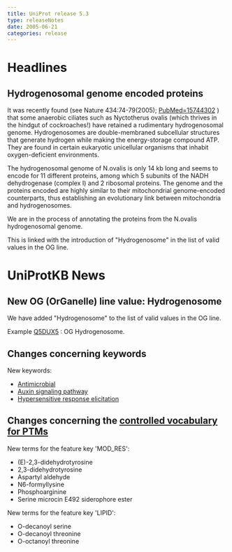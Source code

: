 ```yaml
---
title: UniProt release 5.3
type: releaseNotes
date: 2005-06-21
categories: release
---
```


# Headlines

## Hydrogenosomal genome encoded proteins

It was recently found (see Nature 434:74-79(2005); [PubMed=15744302](http://view.ncbi.nlm.nih.gov/pubmed/15744302) ) that some anaerobic ciliates such as Nyctotherus ovalis (which thrives in the hindgut of cockroaches!) have retained a rudimentary hydrogenosomal genome. Hydrogenosomes are double-membraned subcellular structures that generate hydrogen while making the energy-storage compound ATP. They are found in certain eukaryotic unicellular organisms that inhabit oxygen-deficient environments.

The hydrogenosomal genome of N.ovalis is only 14 kb long and seems to encode for 11 different proteins, among which 5 subunits of the NADH dehydrogenase (complex I) and 2 ribosomal proteins. The genome and the proteins encoded are highly similar to their mitochondrial genome-encoded counterparts, thus establishing an evolutionary link between mitochondria and hydrogenosomes.

We are in the process of annotating the proteins from the N.ovalis hydrogenosomal genome.

This is linked with the introduction of "Hydrogenosome" in the list of valid values in the OG line.

# UniProtKB News

## New OG (OrGanelle) line value: Hydrogenosome

We have added "Hydrogenosome" to the list of valid values in the OG line.

Example [Q5DUX5](http://www.uniprot.org/uniprotkb/Q5DUX5) : OG Hydrogenosome.

## Changes concerning keywords

New keywords:

- [Antimicrobial](http://www.uniprot.org/keywords/KW-0929)
- [Auxin signaling pathway](http://www.uniprot.org/keywords/KW-0927)
- [Hypersensitive response elicitation](http://www.uniprot.org/keywords/KW-0928)

## Changes concerning the [controlled vocabulary for PTMs](https://ftp.uniprot.org/pub/databases/uniprot/current_release/knowledgebase/complete/docs/ptmlist)

New terms for the feature key 'MOD_RES':

- (E)-2,3-didehydrotyrosine
- 2,3-didehydrotyrosine
- Aspartyl aldehyde
- N6-formyllysine
- Phosphoarginine
- Serine microcin E492 siderophore ester

New terms for the feature key 'LIPID':

- O-decanoyl serine
- O-decanoyl threonine
- O-octanoyl threonine
